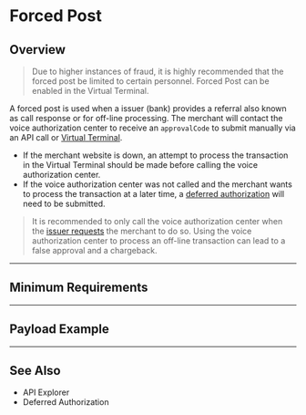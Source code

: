 # Forced Post

## Overview

<!-- theme: danger -->
> Due to higher instances of fraud, it is highly recommended that the forced post be limited to certain personnel. Forced Post can be enabled in the Virtual Terminal.

A forced post is used when a issuer (bank) provides a referral also known as call response or for off-line processing. The merchant will contact the voice authorization center to receive an `approvalCode` to submit manually via an API call or [Virtual Terminal](?path=docs/Online-Mobile-Digital/Virtual-Terminal/Virtual-Terminal.md).

- If the merchant website is down, an attempt to process the transaction in the Virtual Terminal should be made before calling the voice authorization center.
- If the voice authorization center was not called and the merchant wants to process the transaction at a later time, a [deferred authorization](?path=docs/Resources/Guides/Authorizations/Deferred-Auth.md) will need to be submitted.

<!-- theme: warning -->
>It is recommended to only call the voice authorization center when the [issuer requests](?path=docs/Resources/Guides/Response-Codes/Bank-Issuer.md) the merchant to do so. Using the voice authorization center to process an off-line transaction can lead to a false approval and a chargeback.

---

## Minimum Requirements

---

## Payload Example

---

## See Also
- API Explorer
- Deferred Authorization